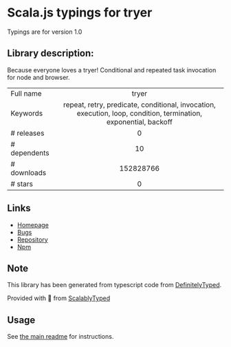 
# Scala.js typings for tryer

Typings are for version 1.0

## Library description:
Because everyone loves a tryer! Conditional and repeated task invocation for node and browser.

|                    |                 |
| ------------------ | :-------------: |
| Full name          | tryer |
| Keywords           | repeat, retry, predicate, conditional, invocation, execution, loop, condition, termination, exponential, backoff |
| # releases         | 0 |
| # dependents       | 10 |
| # downloads        | 152828766 |
| # stars            | 0 |

## Links
- [Homepage](https://gitlab.com/philbooth/tryer)
- [Bugs](https://gitlab.com/philbooth/tryer/issues)
- [Repository](https://gitlab.com/philbooth/tryer)
- [Npm](https://www.npmjs.com/package/tryer)
    


## Note
This library has been generated from typescript code from [DefinitelyTyped](https://definitelytyped.org).

Provided with :purple_heart: from [ScalablyTyped](https://github.com/oyvindberg/ScalablyTyped)

## Usage
See [the main readme](../../readme.md) for instructions.


